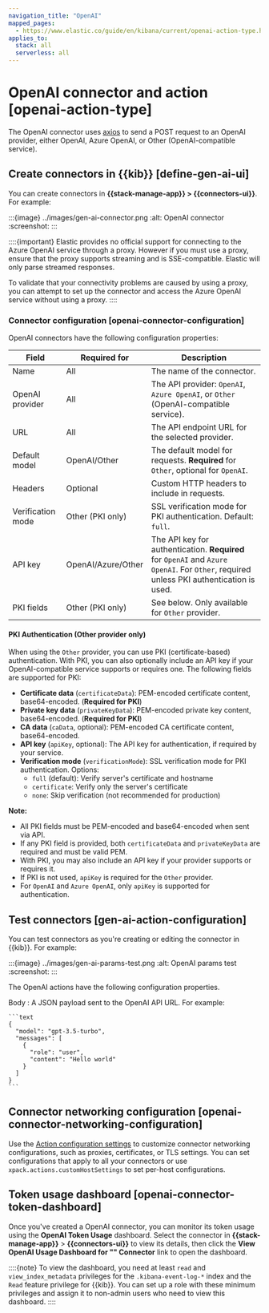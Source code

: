 ```yaml
---
navigation_title: "OpenAI"
mapped_pages:
  - https://www.elastic.co/guide/en/kibana/current/openai-action-type.html
applies_to:
  stack: all
  serverless: all
---
```


# OpenAI connector and action [openai-action-type]

The OpenAI connector uses [axios](https://github.com/axios/axios) to send a POST request to an OpenAI provider, either OpenAI, Azure OpenAI, or Other (OpenAI-compatible service).

## Create connectors in {{kib}} [define-gen-ai-ui]

You can create connectors in **{{stack-manage-app}} > {{connectors-ui}}**.  For example:

:::{image} ../images/gen-ai-connector.png
:alt: OpenAI connector
:screenshot:
:::

::::{important}
Elastic provides no official support for connecting to the Azure OpenAI service through a proxy. However if you must use a proxy, ensure that the proxy supports streaming and is SSE-compatible. Elastic will only parse streamed responses.

To validate that your connectivity problems are caused by using a proxy, you can attempt to set up the connector and access the Azure OpenAI service without using a proxy.
::::

### Connector configuration [openai-connector-configuration]

OpenAI connectors have the following configuration properties:

| Field            | Required for         | Description                                                                                 |
|------------------|---------------------|---------------------------------------------------------------------------------------------|
| Name             | All                 | The name of the connector.                                                                  |
| OpenAI provider  | All                 | The API provider: `OpenAI`, `Azure OpenAI`, or `Other` (OpenAI-compatible service).         |
| URL              | All                 | The API endpoint URL for the selected provider.                                             |
| Default model    | OpenAI/Other        | The default model for requests. **Required** for `Other`, optional for `OpenAI`.            |
| Headers          | Optional            | Custom HTTP headers to include in requests.                                                 |
| Verification mode| Other (PKI only)    | SSL verification mode for PKI authentication. Default: `full`.                              |
| API key          | OpenAI/Azure/Other  | The API key for authentication. **Required** for `OpenAI` and `Azure OpenAI`. For `Other`, required unless PKI authentication is used. |
| PKI fields       | Other (PKI only)    | See below. Only available for `Other` provider.                                             |

#### PKI Authentication (Other provider only)

When using the `Other` provider, you can use PKI (certificate-based) authentication. With PKI, you can also optionally include an API key if your OpenAI-compatible service supports or requires one. The following fields are supported for PKI:

- **Certificate data** (`certificateData`): PEM-encoded certificate content, base64-encoded. (**Required for PKI**)
- **Private key data** (`privateKeyData`): PEM-encoded private key content, base64-encoded. (**Required for PKI**)
- **CA data** (`caData`, optional): PEM-encoded CA certificate content, base64-encoded.
- **API key** (`apiKey`, optional): The API key for authentication, if required by your service.
- **Verification mode** (`verificationMode`): SSL verification mode for PKI authentication. Options:
  - `full` (default): Verify server's certificate and hostname
  - `certificate`: Verify only the server's certificate
  - `none`: Skip verification (not recommended for production)

**Note:**
- All PKI fields must be PEM-encoded and base64-encoded when sent via API.
- If any PKI field is provided, both `certificateData` and `privateKeyData` are required and must be valid PEM.
- With PKI, you may also include an API key if your provider supports or requires it.
- If PKI is not used, `apiKey` is required for the `Other` provider.
- For `OpenAI` and `Azure OpenAI`, only `apiKey` is supported for authentication.

## Test connectors [gen-ai-action-configuration]

You can test connectors as you're creating or editing the connector in {{kib}}. For example:

:::{image} ../images/gen-ai-params-test.png
:alt: OpenAI params test
:screenshot:
:::

The OpenAI actions have the following configuration properties.

Body
:   A JSON payload sent to the OpenAI API URL. For example:

    ```text
    {
      "model": "gpt-3.5-turbo",
      "messages": [
        {
          "role": "user",
          "content": "Hello world"
        }
      ]
    }
    ```

## Connector networking configuration [openai-connector-networking-configuration]

Use the [Action configuration settings](/reference/configuration-reference/alerting-settings.md#action-settings) to customize connector networking configurations, such as proxies, certificates, or TLS settings. You can set configurations that apply to all your connectors or use `xpack.actions.customHostSettings` to set per-host configurations.

## Token usage dashboard [openai-connector-token-dashboard]

Once you've created a OpenAI connector, you can monitor its token usage using the **OpenAI Token Usage** dashboard. Select the connector in **{{stack-manage-app}}** > **{{connectors-ui}}** to view its details, then click the **View OpenAI Usage Dashboard for "*<Name>*" Connector** link to open the dashboard.

::::{note}
To view the dashboard, you need at least `read` and `view_index_metadata` privileges for the `.kibana-event-log-*` index and the `Read` feature privilege for {{kib}}. You can set up a role with these minimum privileges and assign it to non-admin users who need to view this dashboard.
::::
